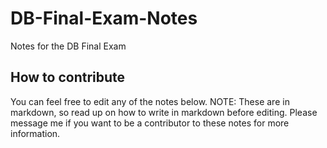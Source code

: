 # DB-Final-Exam-Notes
Notes for the DB Final Exam

## How to contribute

You can feel free to edit any of the notes below. NOTE: These are in markdown, so read up on how to write in markdown before editing. Please message me if you want to be a contributor to these notes for more information.